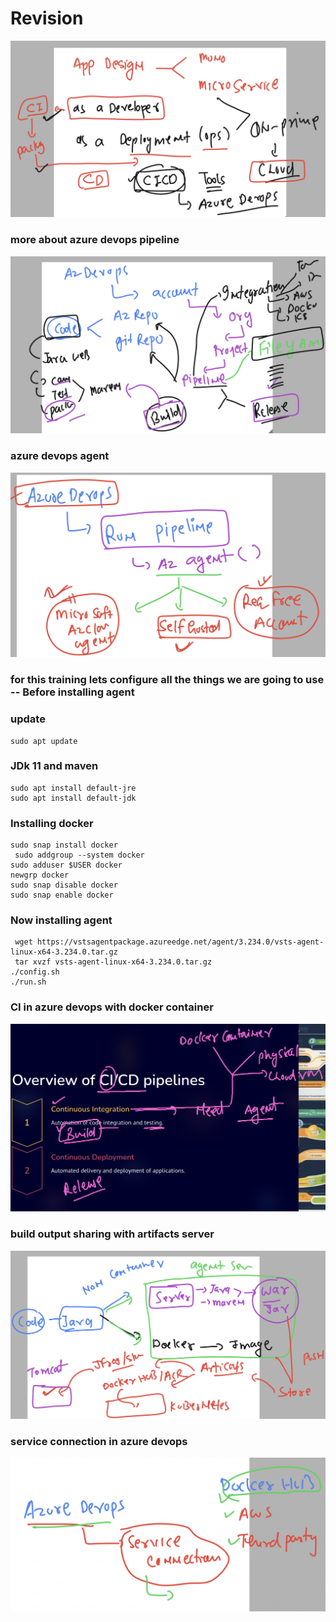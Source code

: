# Revision 

<img src="rev.png">

### more about azure devops pipeline 

<img src="pipe1.png">

### azure devops agent 

<img src="az.png">

### for this training lets configure all the things we are going to use -- Before installing agent 

### update

```
sudo apt update
```

### JDk 11 and maven 

```
sudo apt install default-jre
sudo apt install default-jdk
```

### Installing docker 

```
sudo snap install docker
 sudo addgroup --system docker
sudo adduser $USER docker
newgrp docker
sudo snap disable docker
sudo snap enable docker
```

### Now installing agent 

```
 wget https://vstsagentpackage.azureedge.net/agent/3.234.0/vsts-agent-linux-x64-3.234.0.tar.gz
 tar xvzf vsts-agent-linux-x64-3.234.0.tar.gz
./config.sh
./run.sh 
```

### CI in azure devops with docker container 

<img src="cicd5.png">

### build output sharing with artifacts server

<img src="art.png">

### service connection in azure devops 

<img src="azd.png">


